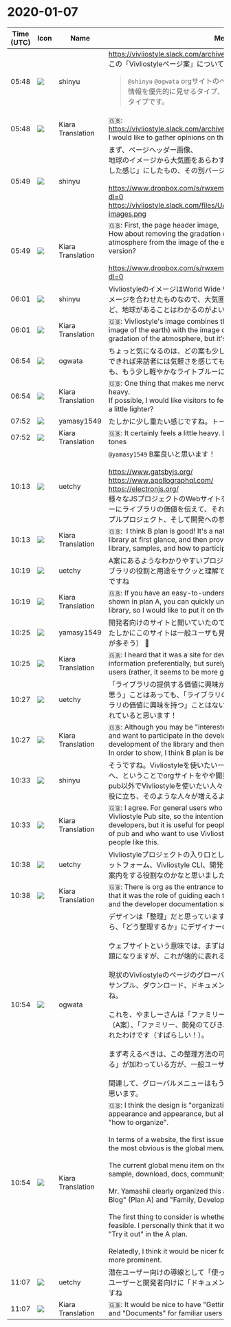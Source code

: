 # 2020-01-07

|Time (UTC)|Icon|Name|Message|
|---|---|---|---|
|<span id="1578376098.009600">05:48</span>|![](https://avatars.slack-edge.com/2018-04-27/354445776386_e258f5ed5ba887b08668_72.jpg)|shinyu|<https://vivliostyle.slack.com/archives/CNR65K6KE/p1577550673000500><br>この「Vivliostyleページ案」について、意見を集めたいと思います。<br><blockquote>`@shinyu` `@ogwata` orgサイトのページ案を2つ作ってみました。Aは開発情報を優先的に見せるタイプ、Bはプロジェクトごとにページを分けるタイプです。</blockquote>|
|<span id="1578376099.009900">05:48</span>|![](https://avatars.slack-edge.com/2019-08-21/732685848020_f3f20736795184660348_72.png)|Kiara Translation|🇬🇧: <https://vivliostyle.slack.com/archives/CNR65K6KE/p1577550673000500><br>I would like to gather opinions on this "Vivliostyle page proposal".|
|<span id="1578376179.010200">05:49</span>|![](https://avatars.slack-edge.com/2018-04-27/354445776386_e258f5ed5ba887b08668_72.jpg)|shinyu|まず、ページヘッダー画像、<br>地球のイメージから大気圏をあらわす白のグラデーションを消して「パキっとした感じ」にしたもの、その別バージョン、などどうでしょう？<br><br><https://www.dropbox.com/s/rwxemcggwedqdvm/header-images.png?dl=0><br>https://vivliostyle.slack.com/files/UAE8V83GA/FS1G7PD8R/header-images.png|
|<span id="1578376181.010300">05:49</span>|![](https://avatars.slack-edge.com/2019-08-21/732685848020_f3f20736795184660348_72.png)|Kiara Translation|🇬🇧: First, the page header image,<br>How about removing the gradation of the atmosphere that represents the atmosphere from the image of the earth to make it feel “fresh” or another version?<br><br><https://www.dropbox.com/s/rwxemcggwedqdvm/header-images.png?dl=0>|
|<span id="1578376904.012700">06:01</span>|![](https://avatars.slack-edge.com/2018-04-27/354445776386_e258f5ed5ba887b08668_72.jpg)|shinyu|VivliostyleのイメージはWorld Wide Webの世界（地球のイメージ）と本のイメージを合わせたものなので、大気圏のグラデーションを消すのはよいけれど、地球があることはわかるのがよいと思います。|
|<span id="1578376906.012800">06:01</span>|![](https://avatars.slack-edge.com/2019-08-21/732685848020_f3f20736795184660348_72.png)|Kiara Translation|🇬🇧: Vivliostyle's image combines the world of the World Wide Web (the image of the earth) with the image of a book, so it's good to remove the gradation of the atmosphere, but it's better to know that there is an earth.|
|<span id="1578380094.013200">06:54</span>|![](https://avatars.slack-edge.com/2019-11-22/845042642576_070441337abaca9fb7b3_72.png)|ogwata|ちょっと気になるのは、どの案も少し重く感じられる点です。<br>できれば来訪者には気軽さを感じてもらいたいところで、そのため同じ青でも、もう少し軽やかなライトブルーにするのはどうでしょう？|
|<span id="1578380096.013400">06:54</span>|![](https://avatars.slack-edge.com/2019-08-21/732685848020_f3f20736795184660348_72.png)|Kiara Translation|🇬🇧: One thing that makes me nervous is that all the ideas seem a bit heavy.<br>If possible, I would like visitors to feel light, so why not make the light blue a little lighter?|
|<span id="1578383555.013800">07:52</span>|![](https://secure.gravatar.com/avatar/b2dffef7ce30f6f8f399f2a172229711.jpg?s=72&d=https%3A%2F%2Fa.slack-edge.com%2Fdf10d%2Fimg%2Favatars%2Fava_0012-72.png)|yamasy1549|たしかに少し重たい感じですね。トーンを変えてまたいくつか作ってみます|
|<span id="1578383556.014000">07:52</span>|![](https://avatars.slack-edge.com/2019-08-21/732685848020_f3f20736795184660348_72.png)|Kiara Translation|🇬🇧: It certainly feels a little heavy. Let's make some more with different tones|
|<span id="1578392001.015200">10:13</span>|![](https://avatars.slack-edge.com/2020-01-10/887966969570_c859f367523236ef0fbd_72.png)|uetchy|`@yamasy1549` B案良いと思います！<br><br><https://www.gatsbyjs.org/><br><https://www.apollographql.com/><br><https://electronjs.org/><br>様々なJSプロジェクトのWebサイトを調査してみると、大体は初見でユーザーにライブラリの価値を伝えて、それからライブラリのチュートリアル、サンプルプロジェクト、そして開発への参加方法の順に情報を提供しています。|
|<span id="1578392003.015300">10:13</span>|![](https://avatars.slack-edge.com/2019-08-21/732685848020_f3f20736795184660348_72.png)|Kiara Translation|🇬🇧:  I think B plan is good! It's a natural idea to tell users the value of the library at first glance, and then provide information on how to use the library, samples, and how to participate in development.|
|<span id="1578392353.018300">10:19</span>|![](https://avatars.slack-edge.com/2020-01-10/887966969570_c859f367523236ef0fbd_72.png)|uetchy|A案にあるようなわかりやすいプロジェクト概念図があると、それぞれのライブラリの役割と用途をサクッと理解できるのでランディングページに置きたいですね|
|<span id="1578392356.018400">10:19</span>|![](https://avatars.slack-edge.com/2019-08-21/732685848020_f3f20736795184660348_72.png)|Kiara Translation|🇬🇧: If you have an easy-to-understand project conceptual diagram as shown in plan A, you can quickly understand the role and use of each library, so I would like to put it on the landing page|
|<span id="1578392720.020700">10:25</span>|![](https://secure.gravatar.com/avatar/b2dffef7ce30f6f8f399f2a172229711.jpg?s=72&d=https%3A%2F%2Fa.slack-edge.com%2Fdf10d%2Fimg%2Favatars%2Fava_0012-72.png)|yamasy1549|開発者向けのサイトと聞いていたので開発情報を優先的に見せてみましたが、たしかにこのサイトは一般ユーザも見に来ますよね（むしろ一般ユーザのほうが多そう） 🤔|
|<span id="1578392722.020800">10:25</span>|![](https://avatars.slack-edge.com/2019-08-21/732685848020_f3f20736795184660348_72.png)|Kiara Translation|🇬🇧: I heard that it was a site for developers, so I showed the development information preferentially, but surely this site will also be seen by general users (rather, it seems to be more general users): thinking_face:|
|<span id="1578392871.022200">10:27</span>|![](https://avatars.slack-edge.com/2020-01-10/887966969570_c859f367523236ef0fbd_72.png)|uetchy|「ライブラリの提供する価値に興味があって、それから開発にも参加したいと思う」ことはあっても、「ライブラリの開発に興味があって、それからライブラリの価値に興味を持つ」ことはないので、見せる順番はやはりB案の方が優れていると思います！|
|<span id="1578392873.022300">10:27</span>|![](https://avatars.slack-edge.com/2019-08-21/732685848020_f3f20736795184660348_72.png)|Kiara Translation|🇬🇧: Although you may be "interested in the value provided by the library and want to participate in the development", there is no "interest in the development of the library and then the interest in the value of the library". In order to show, I think B plan is better!|
|<span id="1578393215.024900">10:33</span>|![](https://avatars.slack-edge.com/2018-04-27/354445776386_e258f5ed5ba887b08668_72.jpg)|shinyu|そうですね。Vivliostyleを使いたい一般ユーザーはまずVivliostyle Pubサイトへ、ということでorgサイトをやや開発者向けにするという意図でしたが、pub以外でVivliostyleを使いたい人々やもっとVivliostyleを活用したい人々に役に立ち、そのような人々が増えるようにするサイトにしたいですね。|
|<span id="1578393217.025000">10:33</span>|![](https://avatars.slack-edge.com/2019-08-21/732685848020_f3f20736795184660348_72.png)|Kiara Translation|🇬🇧: I agree. For general users who want to use Vivliostyle, firstly to the Vivliostyle Pub site, so the intention was to make the org site a little for developers, but it is useful for people who want to use Vivliostyle outside of pub and who want to use Vivliostyle more, I want to make the site more people like this.|
|<span id="1578393483.027700">10:38</span>|![](https://avatars.slack-edge.com/2020-01-10/887966969570_c859f367523236ef0fbd_72.png)|uetchy|Vivliostyleプロジェクトの入り口としてorgがあり、そこからオンラインプラットフォーム、Vivliostyle CLI、開発者向けのドキュメントサイトへそれぞれ案内をする役割なのかなと思いました|
|<span id="1578393484.027800">10:38</span>|![](https://avatars.slack-edge.com/2019-08-21/732685848020_f3f20736795184660348_72.png)|Kiara Translation|🇬🇧: There is org as the entrance to the Vivliostyle project, and I thought that it was the role of guiding each to the online platform, Vivliostyle CLI, and the developer documentation site|
|<span id="1578394451.036400">10:54</span>|![](https://avatars.slack-edge.com/2019-11-22/845042642576_070441337abaca9fb7b3_72.png)|ogwata|デザインは「整理」だと思っています。つまり外見や見た目もさることながら、「どう整理するか」にデザイナーの手腕が表れます。<br><br>ウェブサイトという意味では、まずはサイト全体をどのように構成するかが課題になりますが、これが端的に表れるのがグローバルメニュー項目でしょう。<br><br>現状のVivliostyleのページのグローバルメニュー項目は、「English、ホーム、サンプル、ダウンロード、ドキュメント、コミュニティ、ブログ、検索」ですね。<br><br>これを、やましーさんは「ファミリー 開発のてびき、使ってみる、ブログ」（A案）、「ファミリー、開発のてびき、ブログ」（B案）とスッキリ整理してくれたわけです（すばらしい！）。<br><br>まず考えるべきは、この整理方法の可否でしょう。私自身はA案の「使ってみる」が加わっている方が、一般ユーザへの広がりがあってよいと思います。<br><br>関連して、グローバルメニューはもう少し目立たせた方がユーザに親切かなと思います。|
|<span id="1578394453.036500">10:54</span>|![](https://avatars.slack-edge.com/2019-08-21/732685848020_f3f20736795184660348_72.png)|Kiara Translation|🇬🇧: I think the design is "organization". In other words, not only the appearance and appearance, but also the skill of the designer appears in "how to organize".<br><br>In terms of a website, the first issue is how to structure the entire site, but the most obvious is the global menu item.<br><br>The current global menu item on the Vivliostyle page is "English, home, sample, download, docs, community, blog, search".<br><br>Mr. Yamashii clearly organized this as "Family Development Guide, Try It, Blog" (Plan A) and "Family, Development Guide, Blog" (Plan B) (great) !).<br><br>The first thing to consider is whether or not this organization method is feasible. I personally think that it would be better for general users to add "Try it out" in the A plan.<br><br>Relatedly, I think it would be nicer for users to make the global menu a little more prominent.|
|<span id="1578395274.038400">11:07</span>|![](https://avatars.slack-edge.com/2020-01-10/887966969570_c859f367523236ef0fbd_72.png)|uetchy|潜在ユーザー向けの導線として「使ってみる (Getting Started)」、使い慣れたユーザーと開発者向けに「ドキュメント (Documents)」があると良い感じですね|
|<span id="1578395276.038500">11:07</span>|![](https://avatars.slack-edge.com/2019-08-21/732685848020_f3f20736795184660348_72.png)|Kiara Translation|🇬🇧: It would be nice to have "Getting Started" as a wire for potential users and "Documents" for familiar users and developers.|
